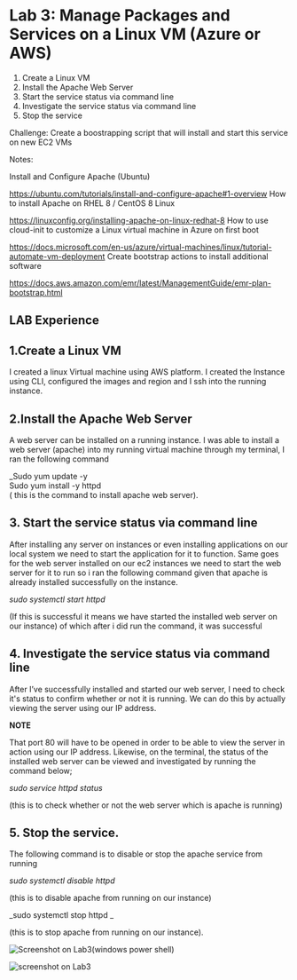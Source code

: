 # Lab 3: Manage Packages and Services on a Linux VM (Azure or AWS)


1. Create a Linux VM
2. Install the Apache Web Server
3. Start the service status via command line
4. Investigate the service status via command line
5. Stop the service


Challenge: Create a boostrapping script that will install and start this service on new EC2 VMs

Notes:

Install and Configure Apache (Ubuntu)

https://ubuntu.com/tutorials/install-and-configure-apache#1-overview
How to install Apache on RHEL 8 / CentOS 8 Linux

https://linuxconfig.org/installing-apache-on-linux-redhat-8
How to use cloud-init to customize a Linux virtual machine in Azure on first boot

https://docs.microsoft.com/en-us/azure/virtual-machines/linux/tutorial-automate-vm-deployment
Create bootstrap actions to install additional software

https://docs.aws.amazon.com/emr/latest/ManagementGuide/emr-plan-bootstrap.html















## LAB Experience



## 1.Create a Linux VM

I  created a linux Virtual machine using AWS platform. I created the Instance using CLI, configured the images and region and I ssh into the running instance.

## 2.Install the Apache Web Server

A web server can be installed on a running instance. I was able to install a web server (apache) into my running virtual machine through my terminal, I ran the following command

_Sudo yum update -y \
Sudo yum install -y httpd \
( this is the command to install apache web server).

## 3. Start the service status via command line

After installing any server on instances or even installing applications on our local system we need to start the application for it to function. Same goes for the web server installed on our ec2 instances we need to start the web server for it to run so i ran the following command given that apache is already installed successfully on the instance.

_sudo systemctl start httpd_

(If this is successful it means we have started the installed web server on our instance) of which after i did run the command, it was successful

## 4. Investigate the service status via command line

After I’ve successfully installed and started our web server, I need to check it's status to confirm whether or not it is running. We can do this by actually viewing the server using our IP address.

**NOTE**

That port 80 will have to be opened in order to be able to view the server in action using our IP address.
Likewise, on the terminal, the status of the installed web server can be viewed and investigated by running the command below;

_sudo service httpd status_

(this is to check whether or not the web server which is apache is running)

## 5. Stop the service.

The following command is to disable or stop the apache service from running

_sudo systemctl disable httpd_ 

(this is to disable apache from running on our instance)

_sudo systemctl stop httpd _  

(this is to stop apache from running on our instance).



![Screenshot on Lab3(windows power shell)](https://user-images.githubusercontent.com/105374941/186179856-90745518-4cf0-48f2-9032-d0ebc8900a53.png)



![screenshot on Lab3](https://user-images.githubusercontent.com/105374941/186180102-83eaf8bc-da8c-4997-882d-b003f0d8fcfd.png)


